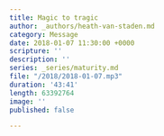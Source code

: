 ```yaml
---
title: Magic to tragic
author: _authors/heath-van-staden.md
category: Message
date: 2018-01-07 11:30:00 +0000
scripture: ''
description: ''
series: _series/maturity.md
file: "/2018/2018-01-07.mp3"
duration: '43:41'
length: 63392764
image: ''
published: false

---
```

